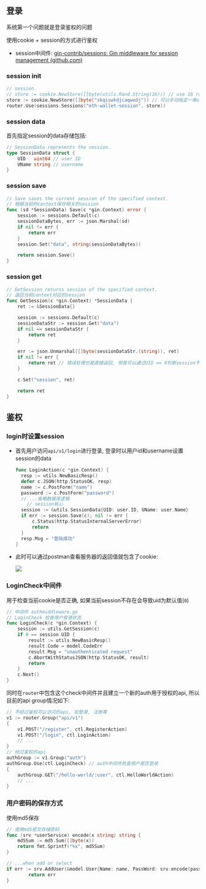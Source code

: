 ## 登录

系统第一个问题就是登录鉴权的问题

使用cookie + session的方式进行鉴权

- session中间件: [gin-contrib/sessions: Gin middleware for session management (github.com)](https://github.com/gin-contrib/sessions)

### session init

```go
// session
// store := cookie.NewStore([]byte(utils.Rand.String(16))) // use 16 random string as secret of session, 这样会导致每次服务器重启之前的用户session失效
store := cookie.NewStore([]byte("skqiswkdjcaqwedj")) // 可以手动指定一串secret防止重启服务器cookie失效, 但是这种secret不应该出现在源代码中, 这里为了简化就直接把密钥写死
router.Use(sessions.Sessions("eth-wallet-session", store))
```

### session data

首先指定session的data存储包括:

```go
// SessionData represents the session.
type SessionData struct {
	UID   uint64 // user ID
	UName string // username
}
```

### session save

```go
// Save saves the current session of the specified context.
// 根据当前的context保存相关的session
func (sd *SessionData) Save(c *gin.Context) error {
	session := sessions.Default(c)
	sessionDataBytes, err := json.Marshal(sd)
	if nil != err {
		return err
	}
	session.Set("data", string(sessionDataBytes))

	return session.Save()
}
```

### session get

```go
// GetSession returns session of the specified context.
// 返回当前context对应的session
func GetSession(c *gin.Context) *SessionData {
	ret := &SessionData{}

	session := sessions.Default(c)
	sessionDataStr := session.Get("data")
	if nil == sessionDataStr {
		return ret
	}

	err := json.Unmarshal([]byte(sessionDataStr.(string)), ret)
	if nil != err {
		return ret // 错误处理也是直接返回, 但是可以通过UID == 0判断session不存在
	}

	c.Set("session", ret)

	return ret
}
```

## 鉴权

### login时设置session

- 首先用户访问`api/v1/login`进行登录, 登录时以用户id和username设置session的data

  ```go
  func LoginAction(c *gin.Context) {
  	resp := utils.NewBasicResp()
  	defer c.JSON(http.StatusOK, resp)
  	name := c.PostForm("name")
  	password := c.PostForm("password")
  	// ...省略数据库逻辑
      // session核心
  	session := &utils.SessionData{UID: user.ID, UName: user.Name}
  	if err := session.Save(c); nil != err {
  		c.Status(http.StatusInternalServerError)
  		return
  	}
  	resp.Msg = "登陆成功"
  }
  ```

- 此时可以通过postman查看服务器的返回值就包含了cookie: 

  ![](https://youpai.roccoshi.top/img/202203081938483.png)

### LoginCheck中间件

用于检查当前cookie是否正确, 如果当前session不存在会导致uid为默认值(`0`)

```go
// 中间件 authmiddleware.go
// LoginCheck 检查用户登录状态
func LoginCheck(c *gin.Context) {
	session := utils.GetSession(c)
	if 0 == session.UID {
		result := utils.NewBasicResp()
		result.Code = model.CodeErr
		result.Msg = "unauthenticated request"
		c.AbortWithStatusJSON(http.StatusOK, result)
		return
	}
	c.Next()
}
```

同时在`router`中包含这个check中间件并且建立一个新的auth用于授权的api, 所以目前的api group情况如下: 

```go
// 不经过鉴权可以访问的api, 如登录, 注册等
v1 := router.Group("api/v1")
{
    v1.POST("/register", ctl.RegisterAction)
    v1.POST("/login", ctl.LoginAction)
    // ...
}
// 经过鉴权的api
authGroup := v1.Group("auth")
authGroup.Use(ctl.LoginCheck) // auth中间件检查用户是否登录
{
    authGroup.GET("/hello-world/:user", ctl.HelloWorldAction)
    // ...
}
```

### 用户密码的保存方式

使用md5保存

```go
// 使用md5密文存储密码
func (srv *userService) encode(x string) string {
	md5Sum := md5.Sum([]byte(x))
	return fmt.Sprintf("%x", md5Sum)
}

// ...when add or select
if err := srv.AddUser(&model.User{Name: name, PassWord: srv.encode(password)}); err != nil {
		return err
}
```


